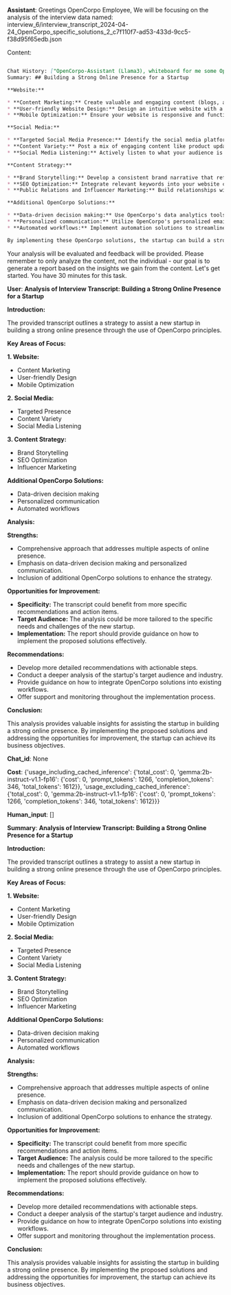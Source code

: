 **Assistant**: Greetings OpenCorpo Employee, We will be focusing on the analysis of the interview data named: interview_6/interview_transcript_2024-04-24_OpenCorpo_specific_solutions_2_c7f110f7-ad53-433d-9cc5-f38d95f65edb.json 


 Content: 

 ```md

 Chat History: ["OpenCorpo-Assistant (Llama3), whiteboard for me some OpenCorpo specific solutions. Propose a solution for common business startup problems. I will evaluate your answers and give my feedback, then propose a problem to you. You will answer and I will evaluate. Let's now begin. You have 30 minutes.", "Sounds great! I'm ready to assist you with OpenCorpo solutions. In the next 30 minutes, I will offer suggestions for tackling common business startup problems using OpenCorpo.\n\nLet me know what type of problem you would like to address, and I will provide you with a tailored solution.", 'Excellent enthusiasm! Let\'s get started.\n\nI\'d like to focus on the challenge of "Building a Strong Online Presence" for a new business startup. Many entrepreneurs struggle to create a professional online presence that effectively represents their brand, products or services, and resonates with their target audience.\n\nPlease propose a solution using OpenCorpo principles to help this startup build a strong online presence. Your suggestions should cover at least three key areas: Website, Social Media, and Content Strategy.\n\nGo ahead and share your ideas!', "## Building a Strong Online Presence for a Startup\n\n**Website:**\n\n* **Content Marketing:** Create valuable and engaging content (blogs, articles, case studies) relevant to your target audience. Publish consistently and optimize for SEO. \n* **User-friendly Website Design:** Design an intuitive website with a clear navigation structure and consistent branding. Use high-quality visuals and multimedia to enhance the user experience.\n* **Mobile Optimization:** Ensure your website is responsive and functions smoothly on all devices, especially mobile.\n\n**Social Media:**\n\n* **Targeted Social Media Presence:** Identify the social media platforms where your target audience is most active and engage actively on these platforms. \n* **Content Variety:** Post a mix of engaging content like product updates, industry news, behind-the-scenes content, and customer testimonials. \n* **Social Media Listening:** Actively listen to what your audience is saying about you on social media and respond to comments and messages promptly.\n\n**Content Strategy:**\n\n* **Brand Storytelling:** Develop a consistent brand narrative that reflects your startup's values and resonates with your target audience. \n* **SEO Optimization:** Integrate relevant keywords into your website content and meta descriptions to improve organic search visibility. \n* **Public Relations and Influencer Marketing:** Build relationships with industry influencers and bloggers to reach a wider audience and promote your products or services.\n\n**Additional OpenCorpo Solutions:**\n\n* **Data-driven decision making:** Use OpenCorpo's data analytics tools to track website traffic, social media engagement, and customer behavior to make informed decisions about your online marketing strategy.\n* **Personalized communication:** Utilize OpenCorpo's personalized email marketing tools to send targeted messages based on user interests and behaviors.\n* **Automated workflows:** Implement automation solutions to streamline tasks like content creation, social media posting, and email marketing campaigns.\n\nBy implementing these OpenCorpo solutions, the startup can build a strong online presence that effectively attracts new customers, builds brand loyalty, and achieves its business goals."] 
 Summary: ## Building a Strong Online Presence for a Startup

**Website:**

* **Content Marketing:** Create valuable and engaging content (blogs, articles, case studies) relevant to your target audience. Publish consistently and optimize for SEO. 
* **User-friendly Website Design:** Design an intuitive website with a clear navigation structure and consistent branding. Use high-quality visuals and multimedia to enhance the user experience.
* **Mobile Optimization:** Ensure your website is responsive and functions smoothly on all devices, especially mobile.

**Social Media:**

* **Targeted Social Media Presence:** Identify the social media platforms where your target audience is most active and engage actively on these platforms. 
* **Content Variety:** Post a mix of engaging content like product updates, industry news, behind-the-scenes content, and customer testimonials. 
* **Social Media Listening:** Actively listen to what your audience is saying about you on social media and respond to comments and messages promptly.

**Content Strategy:**

* **Brand Storytelling:** Develop a consistent brand narrative that reflects your startup's values and resonates with your target audience. 
* **SEO Optimization:** Integrate relevant keywords into your website content and meta descriptions to improve organic search visibility. 
* **Public Relations and Influencer Marketing:** Build relationships with industry influencers and bloggers to reach a wider audience and promote your products or services.

**Additional OpenCorpo Solutions:**

* **Data-driven decision making:** Use OpenCorpo's data analytics tools to track website traffic, social media engagement, and customer behavior to make informed decisions about your online marketing strategy.
* **Personalized communication:** Utilize OpenCorpo's personalized email marketing tools to send targeted messages based on user interests and behaviors.
* **Automated workflows:** Implement automation solutions to streamline tasks like content creation, social media posting, and email marketing campaigns.

By implementing these OpenCorpo solutions, the startup can build a strong online presence that effectively attracts new customers, builds brand loyalty, and achieves its business goals. 
``` 


 Your analysis will be evaluated and feedback will be provided. Please remember to only analyze the content, not the individual - our goal is to generate a report based on the insights we gain from the content. Let's get started. You have 30 minutes for this task.

**User**: **Analysis of Interview Transcript: Building a Strong Online Presence for a Startup**

**Introduction:**

The provided transcript outlines a strategy to assist a new startup in building a strong online presence through the use of OpenCorpo principles.

**Key Areas of Focus:**

**1. Website:**

- Content Marketing
- User-friendly Design
- Mobile Optimization

**2. Social Media:**

- Targeted Presence
- Content Variety
- Social Media Listening

**3. Content Strategy:**

- Brand Storytelling
- SEO Optimization
- Influencer Marketing

**Additional OpenCorpo Solutions:**

- Data-driven decision making
- Personalized communication
- Automated workflows

**Analysis:**

**Strengths:**

- Comprehensive approach that addresses multiple aspects of online presence.
- Emphasis on data-driven decision making and personalized communication.
- Inclusion of additional OpenCorpo solutions to enhance the strategy.

**Opportunities for Improvement:**

- **Specificity:** The transcript could benefit from more specific recommendations and action items.
- **Target Audience:** The analysis could be more tailored to the specific needs and challenges of the new startup.
- **Implementation:** The report should provide guidance on how to implement the proposed solutions effectively.

**Recommendations:**

- Develop more detailed recommendations with actionable steps.
- Conduct a deeper analysis of the startup's target audience and industry.
- Provide guidance on how to integrate OpenCorpo solutions into existing workflows.
- Offer support and monitoring throughout the implementation process.

**Conclusion:**

This analysis provides valuable insights for assisting the startup in building a strong online presence. By implementing the proposed solutions and addressing the opportunities for improvement, the startup can achieve its business objectives.

**Chat_id**: None

**Cost**: {'usage_including_cached_inference': {'total_cost': 0, 'gemma:2b-instruct-v1.1-fp16': {'cost': 0, 'prompt_tokens': 1266, 'completion_tokens': 346, 'total_tokens': 1612}}, 'usage_excluding_cached_inference': {'total_cost': 0, 'gemma:2b-instruct-v1.1-fp16': {'cost': 0, 'prompt_tokens': 1266, 'completion_tokens': 346, 'total_tokens': 1612}}}

**Human_input**: []

**Summary**: **Analysis of Interview Transcript: Building a Strong Online Presence for a Startup**

**Introduction:**

The provided transcript outlines a strategy to assist a new startup in building a strong online presence through the use of OpenCorpo principles.

**Key Areas of Focus:**

**1. Website:**

- Content Marketing
- User-friendly Design
- Mobile Optimization

**2. Social Media:**

- Targeted Presence
- Content Variety
- Social Media Listening

**3. Content Strategy:**

- Brand Storytelling
- SEO Optimization
- Influencer Marketing

**Additional OpenCorpo Solutions:**

- Data-driven decision making
- Personalized communication
- Automated workflows

**Analysis:**

**Strengths:**

- Comprehensive approach that addresses multiple aspects of online presence.
- Emphasis on data-driven decision making and personalized communication.
- Inclusion of additional OpenCorpo solutions to enhance the strategy.

**Opportunities for Improvement:**

- **Specificity:** The transcript could benefit from more specific recommendations and action items.
- **Target Audience:** The analysis could be more tailored to the specific needs and challenges of the new startup.
- **Implementation:** The report should provide guidance on how to implement the proposed solutions effectively.

**Recommendations:**

- Develop more detailed recommendations with actionable steps.
- Conduct a deeper analysis of the startup's target audience and industry.
- Provide guidance on how to integrate OpenCorpo solutions into existing workflows.
- Offer support and monitoring throughout the implementation process.

**Conclusion:**

This analysis provides valuable insights for assisting the startup in building a strong online presence. By implementing the proposed solutions and addressing the opportunities for improvement, the startup can achieve its business objectives.

